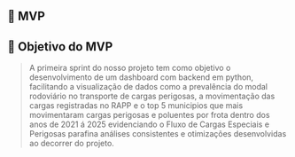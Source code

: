 ## 📌 MVP 
## 🎯 Objetivo do MVP       
> A primeira sprint do nosso projeto tem como objetivo o desenvolvimento de um dashboard com backend em python, facilitando a visualização de dados como a prevalência do modal rodoviário no transporte de cargas perigosas, a movimentação das cargas registradas no RAPP e o top 5 municipios que mais movimentaram cargas perigosas e poluentes por frota dentro dos anos de 2021 á 2025 evidenciando o Fluxo de Cargas Especiais e Perigosas parafina análises consistentes e otimizações desenvolvidas ao decorrer do projeto.
> 

